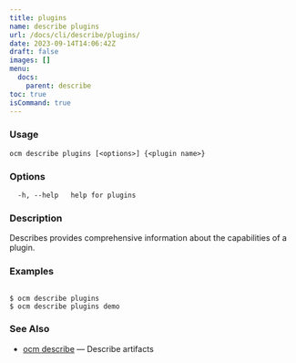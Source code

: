 ```yaml
---
title: plugins
name: describe plugins
url: /docs/cli/describe/plugins/
date: 2023-09-14T14:06:42Z
draft: false
images: []
menu:
  docs:
    parent: describe
toc: true
isCommand: true
---
```

### Usage

```
ocm describe plugins [<options>] {<plugin name>}
```

### Options

```
  -h, --help   help for plugins
```

### Description


Describes provides comprehensive information about the capabilities of
a plugin.


### Examples

```

$ ocm describe plugins
$ ocm describe plugins demo

```

### See Also

* [ocm describe](/docs/cli/describe)	 &mdash; Describe artifacts

